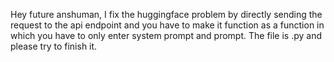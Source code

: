 Hey future anshuman, I fix the huggingface problem by directly sending the request to the api endpoint and you have to make it function as a function in which you have to only enter system prompt and prompt. The file is .py and please try to finish it. 